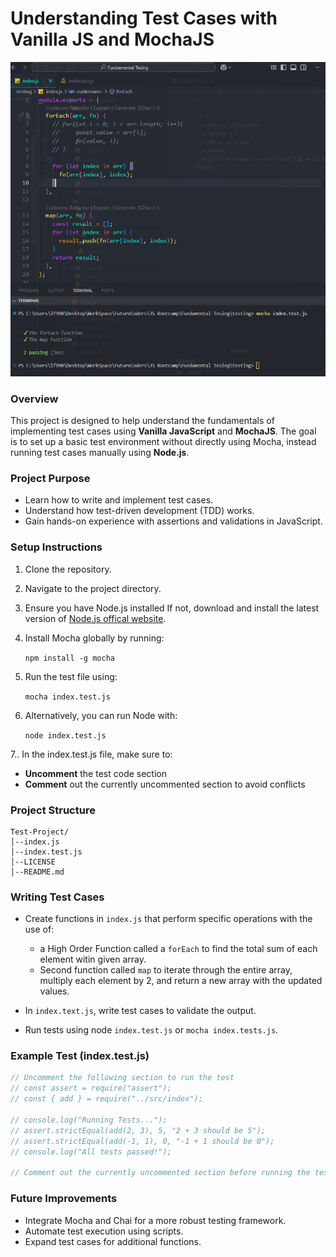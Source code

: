 # Understanding Test Cases with Vanilla JS and MochaJS

![alt text](testingRun.png)

### Overview

This project is designed to help understand the fundamentals of implementing test cases using **Vanilla JavaScript** and **MochaJS**. The goal is to set up a basic test environment without directly using Mocha, instead running test cases manually using **Node.js**.

### Project Purpose

- Learn how to write and implement test cases.
- Understand how test-driven development (TDD) works.
- Gain hands-on experience with assertions and validations in JavaScript.

### Setup Instructions

1. Clone the repository.
2. Navigate to the project directory.
3. Ensure you have Node.js installed If not, download and install the latest version of [Node.js offical website](https://nodejs.org/en).
4. Install Mocha globally by running:

   `npm install -g mocha `

5. Run the test file using:

   `mocha index.test.js`

6. Alternatively, you can run Node with:

   `node index.test.js`

7.. In the index.test.js file, make sure to:

- **Uncomment** the test code section
- **Comment** out the currently uncommented section to avoid conflicts

### Project Structure

```
Test-Project/
│--index.js
│--index.test.js
│--LICENSE
│--README.md
```

### Writing Test Cases

- Create functions in `index.js` that perform specific operations with the use of:
    - a High Order Function called a `forEach` to find the total sum of each element witin given array. 
    - Second function called `map` to iterate through the entire array, multiply each element by 2, and return a new array with the updated values.

- In `index.text.js`, write test cases to validate the output.
- Run tests using node `index.test.js` or `mocha index.tests.js`.

### Example Test (index.test.js)

```js
// Uncomment the following section to run the test
// const assert = require("assert");
// const { add } = require("../src/index");

// console.log("Running Tests...");
// assert.strictEqual(add(2, 3), 5, "2 + 3 should be 5");
// assert.strictEqual(add(-1, 1), 0, "-1 + 1 should be 0");
// console.log("All tests passed!");

// Comment out the currently uncommented section before running the test
```
### Future Improvements
- Integrate Mocha and Chai for a more robust testing framework.
- Automate test execution using scripts.
- Expand test cases for additional functions.